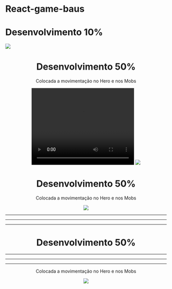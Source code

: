 # React-game-baus

<h1>Desenvolvimento 10%</h1>

<img src="https://user-images.githubusercontent.com/78341732/167279705-7da0649a-f3d5-45c8-a2bd-f3a2fd22e0e9.png" />





<div style="text-align: center; width: 100%; height: 100%;">

<h1>Desenvolvimento 50%</h1>
<p>Colocada a movimentação no Hero e nos Mobs</p>

<video width="320" height="240"> 
<source  src="https://user-images.githubusercontent.com/78341732/167310759-9c7776c0-9378-4605-94e3-86f8a7bf7a66.gif" type="video/gif"></>
</video>

<img src="https://user-images.githubusercontent.com/78341732/167310759-9c7776c0-9378-4605-94e3-86f8a7bf7a66.gif" />

<h1>Desenvolvimento 50%</h1>
<p>Colocada a movimentação no Hero e nos Mobs</p>
<img src="https://user-images.githubusercontent.com/78341732/167310759-9c7776c0-9378-4605-94e3-86f8a7bf7a66.gif" />

<hr/>
<hr/>
<hr/>
<h1>Desenvolvimento 50%</h1>
<hr/>
<hr/>
<hr/>
<p>Colocada a movimentação no Hero e nos Mobs</p>

<img src="https://user-images.githubusercontent.com/78341732/167310759-9c7776c0-9378-4605-94e3-86f8a7bf7a66.gif" />
  
  
</div>
